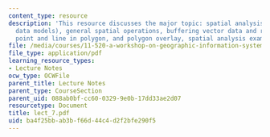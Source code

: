 ```yaml
---
content_type: resource
description: 'This resource discusses the major topic: spatial analysis (using vector-based
  data models), general spatial operations, buffering vector data and raster data,
  point and line in polygon, and polygon overlay, spatial analysis example.'
file: /media/courses/11-520-a-workshop-on-geographic-information-systems-fall-2005/ba4f25bbab3bf66d44c4d2f2bfe290f5_lect_7.pdf
file_type: application/pdf
learning_resource_types:
- Lecture Notes
ocw_type: OCWFile
parent_title: Lecture Notes
parent_type: CourseSection
parent_uid: 088ab0bf-cc60-0329-9e0b-17dd33ae2d07
resourcetype: Document
title: lect_7.pdf
uid: ba4f25bb-ab3b-f66d-44c4-d2f2bfe290f5
---
```

